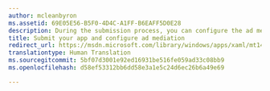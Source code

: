 ```yaml
---
author: mcleanbyron
ms.assetid: 69E05E56-B5F0-4D4C-A1FF-B6EAFF5D0E28
description: During the submission process, you can configure the ad mediation behavior you'd like to see. You'll be able to adjust this later without having to make code changes or submit new packages.
title: Submit your app and configure ad mediation
redirect_url: https://msdn.microsoft.com/library/windows/apps/xaml/mt149935.aspx
translationtype: Human Translation
ms.sourcegitcommit: 5bf07d3001e92ed16931be516fe059ad33c08bb9
ms.openlocfilehash: d58ef53312bb6dd58e3a1e5c24d6ec26b6a49e69

---
```





<!--HONumber=Aug16_HO3-->


